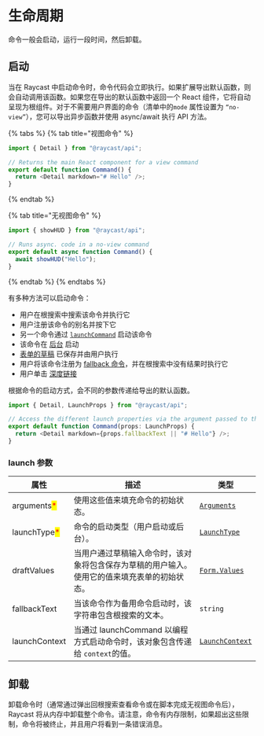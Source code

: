 # 生命周期

命令一般会启动，运行一段时间，然后卸载。

## 启动

当在 Raycast 中启动命令时，命令代码会立即执行。如果扩展导出默认函数，则会自动调用该函数。如果您在导出的默认函数中返回一个 React 组件，它将自动呈现为根组件。对于不需要用户界面的命令（清单中的`mode` 属性设置为 `“no-view”`），您可以导出异步函数并使用 async/await 执行 API 方法。

{% tabs %}
{% tab title="视图命令" %}
```typescript
import { Detail } from "@raycast/api";

// Returns the main React component for a view command
export default function Command() {
  return <Detail markdown="# Hello" />;
}
```
{% endtab %}

{% tab title="无视图命令" %}
```typescript
import { showHUD } from "@raycast/api";

// Runs async. code in a no-view command
export default async function Command() {
  await showHUD("Hello");
}
```
{% endtab %}
{% endtabs %}

有多种方法可以启动命令：

* 用户在根搜索中搜索该命令并执行它
* 用户注册该命令的别名并按下它
* 另一个命令通过 [`launchCommand`](../../api-can-kao/command.md#launchcommand) 启动该命令
* 该命令在 [后台](background-refresh.md) 启动
* [表单的草稿](../../api-can-kao/user-interface/form.md#cao-gao) 已保存并由用户执行
* 用户将该命令注册为 [fallback 命令](https://manual.raycast.com/fallback-commands)，并在根搜索中没有结果时执行它
* 用户单击 [深度链接](deeplinks.md)

根据命令的启动方式，会不同的参数传递给导出的默认函数。

```typescript
import { Detail, LaunchProps } from "@raycast/api";

// Access the different launch properties via the argument passed to the function
export default function Command(props: LaunchProps) {
  return <Detail markdown={props.fallbackText || "# Hello"} />;
}
```

### launch 参数

| 属性                                           | 描述                                                  | 类型                                                                    |
| -------------------------------------------- | --------------------------------------------------- | --------------------------------------------------------------------- |
| arguments<mark style="color:red;">\*</mark>  | 使用这些值来填充命令的初始状态。                                    | [`Arguments`](arguments.md#arguments)                                 |
| launchType<mark style="color:red;">\*</mark> | 命令的启动类型（用户启动或后台）。                                   | [`LaunchType`](../../api-can-kao/environment.md#launchtype)           |
| draftValues                                  | 当用户通过草稿输入命令时，该对象将包含保存为草稿的用户输入。使用它的值来填充表单的初始状态。      | [`Form.Values`](../../api-can-kao/user-interface/form.md#form.values) |
| fallbackText                                 | 当该命令作为备用命令启动时，该字符串包含根搜索的文本。                         | `string`                                                              |
| launchContext                                | 当通过 launchCommand 以编程方式启动命令时，该对象包含传递给  `context`的值。 | [`LaunchContext`](../../api-can-kao/command.md#launchcontext)         |

## 卸载

卸载命令时（通常通过弹出回根搜索查看命令或在脚本完成无视图命令后），Raycast 将从内存中卸载整个命令。请注意，命令有内存限制，如果超出这些限制，命令将被终止，并且用户将看到一条错误消息。
